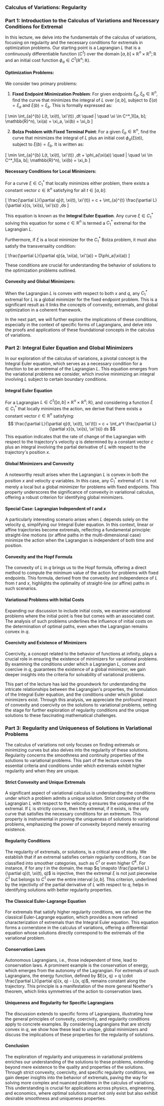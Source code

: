 ### Calculus of Variations: Regularity

### Part 1: Introduction to the Calculus of Variations and Necessary Conditions for Extremal

In this lecture, we delve into the fundamentals of the calculus of variations, focusing on regularity and the necessary conditions for extremals in optimization problems. Our starting point is a Lagrangian $L$ that is a continuously differentiable function ($C^1$) over the domain $[a, b] \times \mathbb{R}^n \times \mathbb{R}^n; \mathbb{R}$ and an initial cost function $\phi_a \in C^1(\mathbb{R}^n; \mathbb{R})$.

#### Optimization Problems:

We consider two primary problems:

1. **Fixed Endpoint Minimization Problem**: For given endpoints $\xi_a, \xi_b \in \mathbb{R}^n$, find the curve that minimizes the integral of $L$ over $[a, b]$, subject to $\xi(a) = \xi_a$ and $\xi(b) = \xi_b$. This is formally expressed as:

\[ \min \int_{a}^{b} L(t, \xi(t), \xi'(t)) \,dt \quad | \quad \xi \in C^*_1([a, b]; \mathbb{R}^n), \xi(a) = \xi_a, \xi(b) = \xi_b \]

2. **Bolza Problem with Fixed Terminal Point**: For a given $\xi_b \in \mathbb{R}^n$, find the curve that minimizes the integral of $L$ plus an initial cost $\phi_a(\xi(a))$, subject to $\xi(b) = \xi_b$. It is written as:

\[ \min \int_{a}^{b} L(t, \xi(t), \xi'(t)) \,dt + \phi_a(\xi(a)) \quad | \quad \xi \in C^*_1([a, b]; \mathbb{R}^n), \xi(b) = \xi_b \]

#### Necessary Conditions for Local Minimizers:

For a curve $\xi \in C^*_1$ that locally minimizes either problem, there exists a constant vector $c \in \mathbb{R}^n$ satisfying for all $t \in [a, b]$:

\[ \frac{\partial L}{\partial q}(t, \xi(t), \xi'(t)) = c + \int_{a}^{t} \frac{\partial L}{\partial x}(s, \xi(s), \xi'(s)) \,ds \]

This equation is known as the **Integral Euler Equation**. Any curve $\xi \in C^*_1$ solving this equation for some $c \in \mathbb{R}^n$ is termed a $C^*_1$ extremal for the Lagrangian $L$.

Furthermore, if $\xi$ is a local minimizer for the $C^*_1$ Bolza problem, it must also satisfy the transversality condition:

\[ \frac{\partial L}{\partial q}(a, \xi(a), \xi'(a)) = D\phi_a(\xi(a)) \]

These conditions are crucial for understanding the behavior of solutions to the optimization problems outlined.

#### Convexity and Global Minimizers:

When the Lagrangian $L$ is convex with respect to both $x$ and $q$, any $C^*_1$ extremal for $L$ is a global minimizer for the fixed endpoint problem. This is a significant result as it links the concepts of convexity, extremals, and global optimization in a coherent framework.

In the next part, we will further explore the implications of these conditions, especially in the context of specific forms of Lagrangians, and delve into the proofs and applications of these foundational concepts in the calculus of variations.


### Part 2: Integral Euler Equation and Global Minimizers

In our exploration of the calculus of variations, a pivotal concept is the Integral Euler equation, which serves as a necessary condition for a function to be an extremal of the Lagrangian $L$. This equation emerges from the variational problems we consider, which involve minimizing an integral involving $L$ subject to certain boundary conditions.

#### Integral Euler Equation
For a Lagrangian $L \in C^1([a, b] \times \mathbb{R}^n \times \mathbb{R}^n; \mathbb{R})$, and considering a function $\xi \in C^*_1$ that locally minimizes the action, we derive that there exists a constant vector $c \in \mathbb{R}^n$ satisfying:
$$
\frac{\partial L}{\partial q}(t, \xi(t), \xi'(t)) = c + \int_a^t \frac{\partial L}{\partial x}(s, \xi(s), \xi'(s)) ds
$$
This equation indicates that the rate of change of the Lagrangian with respect to the trajectory's velocity $q$ is determined by a constant vector $c$ plus an integral involving the partial derivative of $L$ with respect to the trajectory's position $x$.

#### Global Minimizers and Convexity
A noteworthy result arises when the Lagrangian $L$ is convex in both the position $x$ and velocity $q$ variables. In this case, any $C^*_1$ extremal of $L$ is not merely a local but a global minimizer for problems with fixed endpoints. This property underscores the significance of convexity in variational calculus, offering a robust criterion for identifying global minimizers.

#### Special Case: Lagrangian Independent of $t$ and $x$
A particularly interesting scenario arises when $L$ depends solely on the velocity $q$, simplifying our Integral Euler equation. In this context, linear or affine trajectories become extremals, reflecting a fundamental principle: straight-line motions (or affine paths in the multi-dimensional case) minimize the action when the Lagrangian is independent of both time and position.

#### Convexity and the Hopf Formula
The convexity of $L$ in $q$ brings us to the Hopf formula, offering a direct method to compute the minimum value of the action for problems with fixed endpoints. This formula, derived from the convexity and independence of $L$ from $t$ and $x$, highlights the optimality of straight-line (or affine) paths in such scenarios.

#### Variational Problems with Initial Costs
Expanding our discussion to include initial costs, we examine variational problems where the initial point is free but comes with an associated cost. The analysis of such problems underlines the influence of initial costs on the determination of optimal paths, even when the Lagrangian remains convex in $q$.

#### Coercivity and Existence of Minimizers
Coercivity, a concept related to the behavior of functions at infinity, plays a crucial role in ensuring the existence of minimizers for variational problems. By examining the conditions under which a Lagrangian $L$, convex and coercive in $q$, guarantees the existence of a global minimizer, we gain deeper insights into the criteria for solvability of variational problems.

This part of the lecture has laid the groundwork for understanding the intricate relationships between the Lagrangian's properties, the formulation of the Integral Euler equation, and the conditions under which global minimizers exist. Through this analysis, we appreciate the profound impact of convexity and coercivity on the solutions to variational problems, setting the stage for further exploration of regularity conditions and the unique solutions to these fascinating mathematical challenges.



### Part 3: Regularity and Uniqueness of Solutions in Variational Problems

The calculus of variations not only focuses on finding extremals or minimizing curves but also delves into the regularity of these solutions. Regularity concerns the smoothness and continuity properties of the solutions to variational problems. This part of the lecture covers the essential criteria and conditions under which extremals exhibit higher regularity and when they are unique.

#### Strict Convexity and Unique Extremals

A significant aspect of variational calculus is understanding the conditions under which a problem admits a unique solution. Strict convexity of the Lagrangian $L$ with respect to the velocity $q$ ensures the uniqueness of the extremal. If $L$ is strictly convex, then the extremal, if it exists, is the only curve that satisfies the necessary conditions for an extremum. This property is instrumental in proving the uniqueness of solutions to variational problems, emphasizing the power of convexity beyond merely ensuring existence.

#### Regularity Conditions

The regularity of extremals, or solutions, is a critical area of study. We establish that if an extremal satisfies certain regularity conditions, it can be classified into smoother categories, such as $C^1$ or even higher $C^k$. For instance, if for any $t$ in the domain, the map $q \mapsto \frac{\partial L}{\partial q}(t, \xi(t), q)$ is injective, then the extremal $\xi$ is not just piecewise $C^1$ but belongs to $C^1$ over the entire interval $[a, b]$. This criterion, underlined by the injectivity of the partial derivative of $L$ with respect to $q$, helps in identifying solutions with better regularity properties.

#### The Classical Euler-Lagrange Equation

For extremals that satisfy higher regularity conditions, we can derive the classical Euler-Lagrange equation, which provides a more refined characterization of extremals than the Integral Euler equation. This equation forms a cornerstone in the calculus of variations, offering a differential equation whose solutions directly correspond to the extremals of the variational problem.

#### Conservation Laws

Autonomous Lagrangians, i.e., those independent of time, lead to conservation laws. A prominent example is the conservation of energy, which emerges from the autonomy of the Lagrangian. For extremals of such Lagrangians, the energy function, defined by $E(x, q) = q \cdot \frac{\partial L}{\partial q}(x, q) - L(x, q)$, remains constant along the trajectory. This principle is a manifestation of the more general Noether's theorem, which links symmetries of the action to conservation laws.

#### Uniqueness and Regularity for Specific Lagrangians

The discussion extends to specific forms of Lagrangians, illustrating how the general principles of convexity, coercivity, and regularity conditions apply to concrete examples. By considering Lagrangians that are strictly convex in $q$, we show how these lead to unique, global minimizers and discuss the implications of these properties for the regularity of solutions.

#### Conclusion

The exploration of regularity and uniqueness in variational problems enriches our understanding of the solutions to these problems, extending beyond mere existence to the quality and properties of the solutions. Through strict convexity, coercivity, and specific regularity conditions, we gain deeper insights into the behavior of extremals, paving the way for solving more complex and nuanced problems in the calculus of variations. This understanding is crucial for applications across physics, engineering, and economics, where optimal solutions must not only exist but also exhibit desirable smoothness and uniqueness properties.
